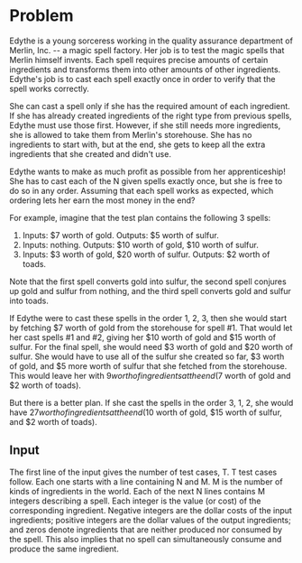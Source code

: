 # Problem

Edythe is a young sorceress working in the quality assurance department of Merlin, Inc. -- a magic spell factory. Her job is to test the magic spells that Merlin himself invents. Each spell requires precise amounts of certain ingredients and transforms them into other amounts of other ingredients. Edythe's job is to cast each spell exactly once in order to verify that the spell works correctly.

She can cast a spell only if she has the required amount of each ingredient. If she has already created ingredients of the right type from previous spells, Edythe must use those first. However, if she still needs more ingredients, she is allowed to take them from Merlin's storehouse. She has no ingredients to start with, but at the end, she gets to keep all the extra ingredients that she created and didn't use.

Edythe wants to make as much profit as possible from her apprenticeship! She has to cast each of the N given spells exactly once, but she is free to do so in any order. Assuming that each spell works as expected, which ordering lets her earn the most money in the end?

For example, imagine that the test plan contains the following 3 spells:

1. Inputs: $7 worth of gold. Outputs: $5 worth of sulfur.
1. Inputs: nothing. Outputs: $10 worth of gold, $10 worth of sulfur.
1. Inputs: $3 worth of gold, $20 worth of sulfur. Outputs: $2 worth of toads.

Note that the first spell converts gold into sulfur, the second spell conjures up gold and sulfur from nothing, and the third spell converts gold and sulfur into toads.

If Edythe were to cast these spells in the order 1, 2, 3, then she would start by fetching $7 worth of gold from the storehouse for spell #1. That would let her cast spells #1 and #2, giving her $10 worth of gold and $15 worth of sulfur. For the final spell, she would need $3 worth of gold and $20 worth of sulfur. She would have to use all of the sulfur she created so far, $3 worth of gold, and $5 more worth of sulfur that she fetched from the storehouse. This would leave her with $9 worth of ingredients at the end ($7 worth of gold and $2 worth of toads).

But there is a better plan. If she cast the spells in the order 3, 1, 2, she would have $27 worth of ingredients at the end ($10 worth of gold, $15 worth of sulfur, and $2 worth of toads).

## Input

The first line of the input gives the number of test cases, T. T test cases follow. Each one starts with a line containing N and M. M is the number of kinds of ingredients in the world. Each of the next N lines contains M integers describing a spell. Each integer is the value (or cost) of the corresponding ingredient. Negative integers are the dollar costs of the input ingredients; positive integers are the dollar values of the output ingredients; and zeros denote ingredients that are neither produced nor consumed by the spell. This also implies that no spell can simultaneously consume and produce the same ingredient.
